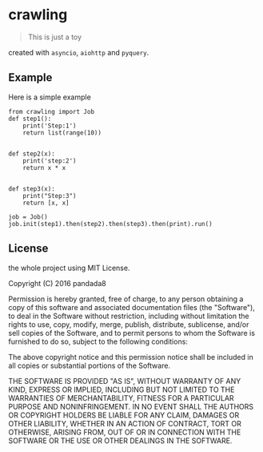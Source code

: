 # crawling

> This is just a toy

created with `asyncio`, `aiohttp` and `pyquery`.

## Example

Here is a simple example


    from crawling import Job
    def step1():
        print('Step:1')
        return list(range(10))


    def step2(x):
        print('step:2')
        return x * x


    def step3(x):
        print("Step:3")
        return [x, x]

    job = Job()
    job.init(step1).then(step2).then(step3).then(print).run()


## License

the whole project using MIT License.

Copyright (C) 2016 pandada8

Permission is hereby granted, free of charge, to any person obtaining a copy of this software and associated documentation files (the "Software"), to deal in the Software without restriction, including without limitation the rights to use, copy, modify, merge, publish, distribute, sublicense, and/or sell copies of the Software, and to permit persons to whom the Software is furnished to do so, subject to the following conditions:

The above copyright notice and this permission notice shall be included in all copies or substantial portions of the Software.

THE SOFTWARE IS PROVIDED "AS IS", WITHOUT WARRANTY OF ANY KIND, EXPRESS OR IMPLIED, INCLUDING BUT NOT LIMITED TO THE WARRANTIES OF MERCHANTABILITY, FITNESS FOR A PARTICULAR PURPOSE AND NONINFRINGEMENT. IN NO EVENT SHALL THE AUTHORS OR COPYRIGHT HOLDERS BE LIABLE FOR ANY CLAIM, DAMAGES OR OTHER LIABILITY, WHETHER IN AN ACTION OF CONTRACT, TORT OR OTHERWISE, ARISING FROM, OUT OF OR IN CONNECTION WITH THE SOFTWARE OR THE USE OR OTHER DEALINGS IN THE SOFTWARE.
